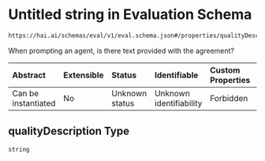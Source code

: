 # Untitled string in Evaluation Schema

```txt
https://hai.ai/schemas/eval/v1/eval.schema.json#/properties/qualityDescription
```

When prompting an agent, is there text provided with the agreement?

| Abstract            | Extensible | Status         | Identifiable            | Custom Properties | Additional Properties | Access Restrictions | Defined In                                                                                   |
| :------------------ | :--------- | :------------- | :---------------------- | :---------------- | :-------------------- | :------------------ | :------------------------------------------------------------------------------------------- |
| Can be instantiated | No         | Unknown status | Unknown identifiability | Forbidden         | Allowed               | none                | [program.schema.json\*](../../schemas/program/v1/program.schema.json "open original schema") |

## qualityDescription Type

`string`

